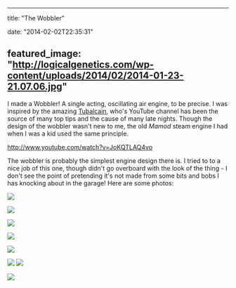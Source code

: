 
---
title: "The Wobbler"

date: "2014-02-02T22:35:31"

featured_image: "http://logicalgenetics.com/wp-content/uploads/2014/02/2014-01-23-21.07.06.jpg"
---


I made a Wobbler!  A single acting, oscillating air engine, to be precise.  I was inspired by the amazing <a href="http://www.youtube.com/user/mrpete222">Tubalcain</a>, who's YouTube channel has been the source of many top tips and the cause of many late nights.  Though the design of the wobbler wasn't new to me, the old *Mamod* steam engine I had when I was a kid used the same principle.

http://www.youtube.com/watch?v=JoKQTLAQ4vo

The wobbler is probably the simplest engine design there is.  I tried to to a nice job of this one, though didn't go overboard with the look of the thing - I don't see the point of pretending it's not made from some bits and bobs I has knocking about in the garage!  Here are some photos:

<a href="http://logicalgenetics.com/wp-content/uploads/2014/02/2014-01-23-21.07.06.jpg"><img src="http://logicalgenetics.com/wp-content/uploads/2014/02/2014-01-23-21.07.06.jpg"/></a>

<a href="http://logicalgenetics.com/wp-content/uploads/2014/02/2014-01-23-22.04.21.jpg"><img src="http://logicalgenetics.com/wp-content/uploads/2014/02/2014-01-23-22.04.21.jpg"/></a>

<a href="http://logicalgenetics.com/wp-content/uploads/2014/02/2014-01-27-21.31.38.jpg"><img src="http://logicalgenetics.com/wp-content/uploads/2014/02/2014-01-27-21.31.38.jpg"/></a>

<a href="http://logicalgenetics.com/wp-content/uploads/2014/02/2014-01-27-22.03.00.jpg"><img src="http://logicalgenetics.com/wp-content/uploads/2014/02/2014-01-27-22.03.00.jpg"/></a>

<a href="http://logicalgenetics.com/wp-content/uploads/2014/02/2014-01-28-22.51.55.jpg"><img src="http://logicalgenetics.com/wp-content/uploads/2014/02/2014-01-28-22.51.55.jpg"/></a>

<a href="http://logicalgenetics.com/wp-content/uploads/2014/02/2014-01-29-22.14.48-1.jpg"><img src="http://logicalgenetics.com/wp-content/uploads/2014/02/2014-01-29-22.14.48-1.jpg"/></a>
<a href="http://logicalgenetics.com/wp-content/uploads/2014/02/2014-02-01-22.38.52.jpg"><img src="http://logicalgenetics.com/wp-content/uploads/2014/02/2014-02-01-22.38.52.jpg"/></a>

<a href="http://logicalgenetics.com/wp-content/uploads/2014/02/2014-02-01-22.39.06.jpg"><img src="http://logicalgenetics.com/wp-content/uploads/2014/02/2014-02-01-22.39.06.jpg"/></a>